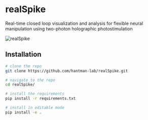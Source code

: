 # realSpike

Real-time closed loop visualization and analysis for flexible neural manipulation 
using two-photon holographic photostimulation

![realSpike](https://github.com/hantman-lab/realSpike/assets/69729525/f2176636-8adc-46c8-9b0d-60b40e6141a5)


## Installation 

[//]: # (add note about python version)

```bash
# clone the repo 
git clone https://github.com/hantman-lab/realSpike.git

# navigate to the repo
cd realSpike/ 

# install the requirements
pip install -r requirements.txt

# install in editable mode
pip install -e .
```

[//]: # (note about installing improv)